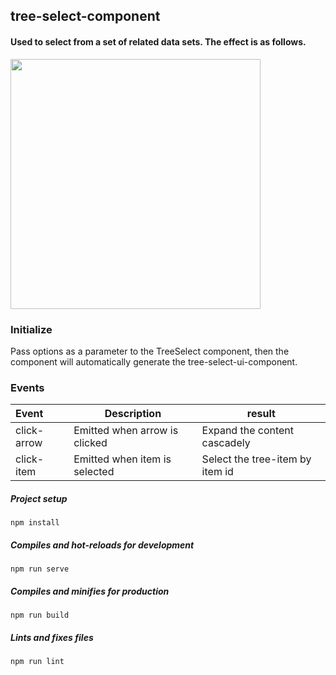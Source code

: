 ## tree-select-component
#### Used to select from a set of related data sets. The effect is as follows.

<img src="https://user-images.githubusercontent.com/98678475/167255654-4330ad70-fa9b-4e9c-87e5-56d338c2bc69.png" width="400">

### Initialize

Pass options as a parameter to the TreeSelect component, then the component will automatically generate the tree-select-ui-component.

### Events

| Event       | Description                   | result                          |
| :---------- | ----------------------------- | ------------------------------- |
| click-arrow | Emitted when arrow is clicked | Expand the content cascadely    |
| click-item  | Emitted when item is selected | Select the tree-item by item id |



##### Project setup

```
npm install
```

##### Compiles and hot-reloads for development
```
npm run serve
```

##### Compiles and minifies for production
```
npm run build
```

##### Lints and fixes files
```
npm run lint
```

